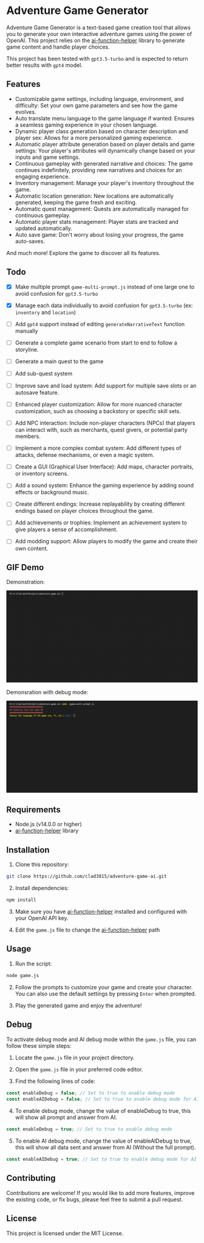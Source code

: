 # Adventure Game Generator

Adventure Game Generator is a text-based game creation tool that allows you to generate your own interactive adventure games using the power of OpenAI. This project relies on the [ai-function-helper](https://github.com/Clad3815/ai-function-helper/) library to generate game content and handle player choices.

This project has been tested with `gpt3.5-turbo` and is expected to return better results with `gpt4` model.

## Features

- Customizable game settings, including language, environment, and difficulty: Set your own game parameters and see how the game evolves.
- Auto translate menu language to the game language if wanted: Ensures a seamless gaming experience in your chosen language.
- Dynamic player class generation based on character description and player sex: Allows for a more personalized gaming experience.
- Automatic player attribute generation based on player details and game settings: Your player's attributes will dynamically change based on your inputs and game settings.
- Continuous gameplay with generated narrative and choices: The game continues indefinitely, providing new narratives and choices for an engaging experience.
- Inventory management: Manage your player's inventory throughout the game.
- Automatic location generation: New locations are automatically generated, keeping the game fresh and exciting.
- Automatic quest management: Quests are automatically managed for continuous gameplay.
- Automatic player stats management: Player stats are tracked and updated automatically.
- Auto save game: Don't worry about losing your progress, the game auto-saves.

And much more! Explore the game to discover all its features.


## Todo

- [x] Make multiple prompt `game-multi-prompt.js` instead of one large one to avoid confusion for `gpt3.5-turbo`
- [x] Manage each data individually to avoid confusion for `gpt3.5-turbo` (ex: `inventory` and `location`)
- [ ] Add `gpt4` support instead of editing `generateNarrativeText` function manually
- [ ] Generate a complete game scenario from start to end to follow a storyline.
- [ ] Generate a main quest to the game
- [ ] Add sub-quest system
- [ ] Improve save and load system: Add support for multiple save slots or an autosave feature.
- [ ] Enhanced player customization: Allow for more nuanced character customization, such as choosing a backstory or specific skill sets.
- [ ] Add NPC interaction: Include non-player characters (NPCs) that players can interact with, such as merchants, quest givers, or potential party members.
- [ ] Implement a more complex combat system: Add different types of attacks, defense mechanisms, or even a magic system.
- [ ] Create a GUI (Graphical User Interface): Add maps, character portraits, or inventory screens.
- [ ] Add a sound system: Enhance the gaming experience by adding sound effects or background music.
- [ ] Create different endings: Increase replayability by creating different endings based on player choices throughout the game.
- [ ] Add achievements or trophies: Implement an achievement system to give players a sense of accomplishment.
- [ ] Add modding support: Allow players to modify the game and create their own content.


## GIF Demo

Demonstration:

![Demo](https://github.com/Clad3815/adventure-game-ai/blob/master/gif/demo.gif)

Demonsration with debug mode:

![Demo Debug](https://github.com/Clad3815/adventure-game-ai/blob/master/gif/demo_debug.gif)


## Requirements

- Node.js (v14.0.0 or higher)
- [ai-function-helper](https://github.com/Clad3815/ai-function-helper/) library


## Installation

1. Clone this repository:

```bash
git clone https://github.com/clad3815/adventure-game-ai.git
```

2. Install dependencies:

```bash
npm install
```

3. Make sure you have [ai-function-helper](https://github.com/Clad3815/ai-function-helper/) installed and configured with your OpenAI API key.

4. Edit the `game.js` file to change the [ai-function-helper](https://github.com/Clad3815/ai-function-helper/) path


## Usage

1. Run the script:

```bash
node game.js
```

2. Follow the prompts to customize your game and create your character. You can also use the default settings by pressing `Enter` when prompted.

3. Play the generated game and enjoy the adventure!

## Debug
To activate debug mode and AI debug mode within the `game.js` file, you can follow these simple steps:

1. Locate the `game.js` file in your project directory.

2. Open the `game.js` file in your preferred code editor.

3. Find the following lines of code:

```javascript
const enableDebug = false; // Set to true to enable debug mode
const enableAIDebug = false; // Set to true to enable debug mode for AI request/answer

```

4. To enable debug mode, change the value of enableDebug to true, this will show all prompt and answer from AI.

```javascript
const enableDebug = true; // Set to true to enable debug mode
```

5. To enable AI debug mode, change the value of enableAIDebug to true, this will show all data sent and answer from AI (Without the full prompt).

```javascript
const enableAIDebug = true; // Set to true to enable debug mode for AI request/answer
```



## Contributing

Contributions are welcome! If you would like to add more features, improve the existing code, or fix bugs, please feel free to submit a pull request.

## License

This project is licensed under the MIT License.